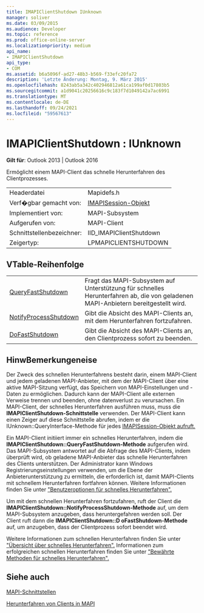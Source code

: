 ```yaml
---
title: IMAPIClientShutdown IUnknown
manager: soliver
ms.date: 03/09/2015
ms.audience: Developer
ms.topic: reference
ms.prod: office-online-server
ms.localizationpriority: medium
api_name:
- IMAPIClientShutdown
api_type:
- COM
ms.assetid: b6a5096f-ad27-48b3-b569-f33efc20fa72
description: 'Letzte Änderung: Montag, 9. März 2015'
ms.openlocfilehash: 8243ab5a342c402946812a61ca199af0d17803b5
ms.sourcegitcommit: a1d9041c20256616c9c183f7d1049142a7ac6991
ms.translationtype: MT
ms.contentlocale: de-DE
ms.lasthandoff: 09/24/2021
ms.locfileid: "59567613"
---
```

# <a name="imapiclientshutdown--iunknown"></a>IMAPIClientShutdown : IUnknown

  
  
**Gilt für**: Outlook 2013 | Outlook 2016 
  
Ermöglicht einem MAPI-Client das schnelle Herunterfahren des Clientprozesses. 
  
|||
|:-----|:-----|
|Headerdatei  <br/> |Mapidefs.h  <br/> |
|Verf�gbar gemacht von:  <br/> |[IMAPISession-Objekt](imapisessioniunknown.md)  <br/> |
|Implementiert von:  <br/> |MAPI-Subsystem  <br/> |
|Aufgerufen von:  <br/> |MAPI-Client  <br/> |
|Schnittstellenbezeichner:  <br/> |IID_IMAPIClientShutdown  <br/> |
|Zeigertyp:  <br/> |LPMAPICLIENTSHUTDOWN  <br/> |
   
## <a name="vtable-order"></a>VTable-Reihenfolge

|||
|:-----|:-----|
|[QueryFastShutdown](imapiclientshutdown-queryfastshutdown.md) <br/> |Fragt das MAPI-Subsystem auf Unterstützung für schnelles Herunterfahren ab, die von geladenen MAPI-Anbietern bereitgestellt wird.  <br/> |
|[NotifyProcessShutdown](imapiclientshutdown-notifyprocessshutdown.md) <br/> |Gibt die Absicht des MAPI-Clients an, mit dem Herunterfahren fortzufahren.  <br/> |
|[DoFastShutdown](imapiclientshutdown-dofastshutdown.md) <br/> |Gibt die Absicht des MAPI-Clients an, den Clientprozess sofort zu beenden.  <br/> |
   
## <a name="remarks"></a>HinwBemerkungeneise

Der Zweck des schnellen Herunterfahrens besteht darin, einem MAPI-Client und jedem geladenen MAPI-Anbieter, mit dem der MAPI-Client über eine aktive MAPI-Sitzung verfügt, das Speichern von MAPI-Einstellungen und -Daten zu ermöglichen. Dadurch kann der MAPI-Client alle externen Verweise trennen und beenden, ohne datenverlust zu verursachen. Ein MAPI-Client, der schnelles Herunterfahren ausführen muss, muss die **IMAPIClientShutdown-Schnittstelle** verwenden. Der MAPI-Client kann einen Zeiger auf diese Schnittstelle abrufen, indem er die IUnknown::QueryInterface-Methode für jedes [IMAPISession-Objekt aufruft.](imapisessioniunknown.md) 
  
Ein MAPI-Client initiiert immer ein schnelles Herunterfahren, indem die **IMAPIClientShutdown::QueryFastShutdown-Methode** aufgerufen wird. Das MAPI-Subsystem antwortet auf die Abfrage des MAPI-Clients, indem überprüft wird, ob geladene MAPI-Anbieter das schnelle Herunterfahren des Clients unterstützen. Der Administrator kann Windows Registrierungseinstellungen verwenden, um die Ebene der Anbieterunterstützung zu ermitteln, die erforderlich ist, damit MAPI-Clients mit schnellem Herunterfahren fortfahren können. Weitere Informationen finden Sie unter ["Benutzeroptionen für schnelles Herunterfahren".](fast-shutdown-user-options.md)
  
Um mit dem schnellen Herunterfahren fortzufahren, ruft der Client die **IMAPIClientShutdown::NotifyProcessShutdown-Methode** auf, um dem MAPI-Subsystem anzugeben, dass heruntergefahren werden soll. Der Client ruft dann die **IMAPIClientShutdown::D oFastShutdown-Methode** auf, um anzugeben, dass der Clientprozess sofort beendet wird. 
  
Weitere Informationen zum schnellen Herunterfahren finden Sie unter ["Übersicht über schnelles Herunterfahren".](fast-shutdown-overview.md) Informationen zum erfolgreichen schnellen Herunterfahren finden Sie unter ["Bewährte Methoden für schnelles Herunterfahren".](best-practices-for-fast-shutdown.md)
  
## <a name="see-also"></a>Siehe auch



[MAPI-Schnittstellen](mapi-interfaces.md)
  
[Herunterfahren von Clients in MAPI](client-shutdown-in-mapi.md)

